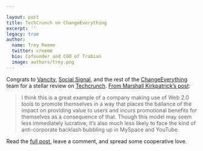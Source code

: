 ```yaml
---

layout: post
title: TechCrunch on ChangeEverything
excerpt: ''
legacy: true
author:
  name: Trey Reeme
  twitter: creeme
  bio: Cofounder and COO of Trabian
  image: authors/trey.png
---
```


<p>Congrats to <a href="http://www.vancity.com">Vancity</a>, <a href="http://www.socialsignal.com">Social Signal</a>, and the rest of the <a href="http://changeeverything.ca">ChangeEverything</a> team for a stellar review on <a href="http://www.techcrunch.com">Techcrunch</a>.  <a href="http://www.techcrunch.com/2006/09/06/changeeverything-makes-goal-sharing-a-quiet-advertisement/#comments">From Marshall Kirkpatrick&#8217;s post</a>:</p>
<blockquote>
<p> I think this is a great example of a company making use of Web 2.0 tools to promote themselves in a way that places the ballance of the impact on providing value to users and incurs promotional benefits for themselves as a consequence of that. Though this model may seem less immediately lucrative, it&#8217;s also much less likely to face the kind of anti-corporate backlash bubbling up in MySpace and YouTube.</p>
</blockquote>
<p>Read the <a href="http://www.techcrunch.com/2006/09/06/changeeverything-makes-goal-sharing-a-quiet-advertisement/#comments">full post</a>, leave a comment, and spread some cooperative love.</p>